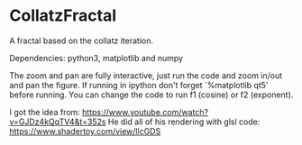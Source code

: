 # CollatzFractal
A fractal based on the collatz iteration.

Dependencies: python3, matplotlib and numpy

The zoom and pan are fully interactive, just run the code and zoom in/out and pan the figure.
If running in ipython don't forget `%matplotlib qt5' before running.
You can change the code to run f1 (cosine) or f2 (exponent).

I got the idea from: https://www.youtube.com/watch?v=GJDz4kQqTV4&t=352s
He did all of his rendering with glsl code:
https://www.shadertoy.com/view/llcGDS

